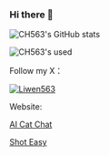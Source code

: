 ### Hi there 👋

![CH563's GitHub stats](https://github-readme-stats.vercel.app/api?username=ch563)

![CH563's used](https://github-readme-stats.vercel.app/api/top-langs/?username=ch563&layout=compact)

Follow my X：

[![Liwen563](https://img.shields.io/twitter/follow/LiWen563?style=social)](https://twitter.com/LiWen563)

Website:

[AI Cat Chat](https://www.aicatchat.com/)

[Shot Easy](https://shoteasy.fun/)
